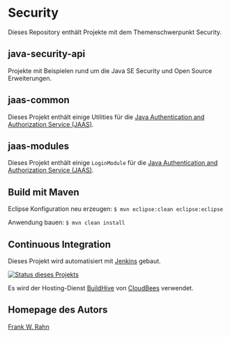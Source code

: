 # Security
Dieses Repository enthält Projekte mit dem Themenschwerpunkt Security.

## java-security-api  
Projekte mit Beispielen rund um die Java SE Security und Open Source Erweiterungen.

## jaas-common
Dieses Projekt enthält einige Utilities für die [Java Authentication and Authorization Service (JAAS)](http://docs.oracle.com/javase/7/docs/technotes/guides/security/jaas/JAASRefGuide.html).

## jaas-modules
Dieses Projekt enthält einige `LoginModule` für die [Java Authentication and Authorization Service (JAAS)](http://docs.oracle.com/javase/7/docs/technotes/guides/security/jaas/JAASRefGuide.html).

## Build mit Maven 
Eclipse Konfiguration neu erzeugen: `$ mvn eclipse:clean eclipse:eclipse`

Anwendung bauen: `$ mvn clean install`

## Continuous Integration
Dieses Projekt wird automatisiert mit [Jenkins](http://jenkins-ci.org/) gebaut. 

[![Status dieses Projekts](https://buildhive.cloudbees.com/job/frank-rahn/job/security/badge/icon)](https://buildhive.cloudbees.com/job/frank-rahn/job/security/)

Es wird der Hosting-Dienst [BuildHive](https://buildhive.cloudbees.com/) von [CloudBees](http://www.cloudbees.com/) verwendet.

## Homepage des Autors
[Frank W. Rahn](http://www.frank-rahn.de)